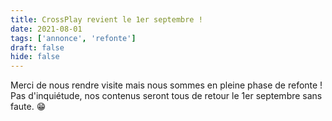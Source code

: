 ```yaml
---
title: CrossPlay revient le 1er septembre !
date: 2021-08-01
tags: ['annonce', 'refonte']
draft: false
hide: false
---
```


Merci de nous rendre visite mais nous sommes en pleine phase de refonte ! Pas d'inquiétude, nos contenus seront tous de retour le 1er septembre sans faute. 😁
